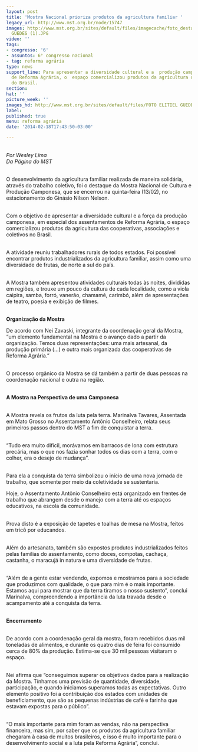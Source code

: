 ```yaml
---
layout: post
title: 'Mostra Nacional prioriza produtos da agricultura familiar '
legacy_url: http://www.mst.org.br/node/15747
images: http://www.mst.org.br/sites/default/files/imagecache/foto_destaque/FOTO ELITIEL
  GUEDES (1).JPG
video: ''
tags:
- congresso: '6'
- assuntos: 6° congresso nacional
- tag: reforma agrária
type: news
support_line: Para apresentar a diversidade cultural e a  produção camponesa dos assentamentos
  de Reforma Agrária, o  espaço comercializou produtos da agricultura das cooperativas
  do Brasil.
section: 
hat: ''
picture_week: ''
images_hd: http://www.mst.org.br/sites/default/files/FOTO ELITIEL GUEDES (1).JPG
label: 
published: true
menu: reforma agrária
date: '2014-02-18T17:43:50-03:00'

---
```

<p><br><em>Por Wesley Lima<br>Da Página do MST</em></p><p><br>O desenvolvimento da agricultura familiar realizada de maneira solidária, através do trabalho coletivo, foi o destaque da Mostra Nacional de Cultura e Produção Camponesa, que se encerrou na quinta-feira (13/02), no estacionamento do Ginásio Nilson Nelson.</p><p><br>Com o objetivo de apresentar a diversidade cultural e a força da produção camponesa, em especial dos assentamentos de Reforma Agrária, o espaço comercializou produtos da agricultura das cooperativas, associações e coletivos no Brasil.</p><p><br>A atividade reuniu trabalhadores rurais de todos estados. Foi possível encontrar produtos industrializados da agricultura familiar, assim como uma diversidade de frutas, de norte a sul do país.</p><p><br>A Mostra também apresentou atividades culturais todas às noites, divididas em regiões, e trouxe um pouco da cultura de cada localidade, como a viola caipira, samba, forró, vanerão, chamamé, carimbó, além de apresentações de teatro, poesia e exibição de filmes.</p><p><strong><br>Organização da Mostra</strong></p><p>De acordo com Nei Zavaski, integrante da coordenação geral da Mostra, “um elemento fundamental na Mostra é o avanço dado a partir da organização. Temos duas representações: uma mais artesanal, da produção primária (...) e outra mais organizada das cooperativas de Reforma Agrária.”</p><p><br>O processo orgânico da Mostra se dá também a partir de duas pessoas na coordenação nacional e outra na região.</p><p><br><strong>A Mostra na Perspectiva de uma Camponesa</strong></p><p><br>A Mostra revela os frutos da luta pela terra. Marinalva Tavares, Assentada em Mato Grosso no Assentamento Antônio Conselheiro, relata seus primeiros passos dentro do MST a fim de conquistar a terra.</p><p><br>“Tudo era muito difícil, morávamos em barracos de lona com estrutura precária, mas o que nos fazia sonhar todos os dias com a terra, com o colher, era o desejo de mudança”.</p><p><br>Para ela a conquista da terra simbolizou o início de uma nova jornada de trabalho, que somente por meio da coletividade se sustentaria.</p><p>Hoje, o Assentamento Antônio Conselheiro está organizado em frentes de trabalho que abrangem desde o manejo com a terra até os espaços educativos, na escola da comunidade.</p><p><br>Prova disto é a exposição de tapetes e toalhas de mesa na Mostra, feitos em tricô por educandos.</p><p><br>Além do artesanato, também são expostos produtos industrializados feitos pelas famílias do assentamento, como doces, compotas, cachaça, castanha, o maracujá in natura e uma diversidade de frutas.</p><p><br>“Além de a gente estar vendendo, expomos e mostramos para a sociedade que produzimos com qualidade, o que para mim é o mais importante. Estamos aqui para mostrar que da terra tiramos o nosso sustento”, conclui Marinalva, compreendendo a importância da luta travada desde o acampamento até a conquista da terra.<br><strong><br></strong></p><p><strong>Encerramento</strong></p><p><br>De acordo com a coordenação geral da mostra, foram recebidos duas mil toneladas de alimentos, e durante os quatro dias de feira foi consumido cerca de 80% da produção. Estima-se que 30 mil pessoas visitaram o espaço.</p><p><br>Nei afirma que “conseguimos superar os objetivos dados para a realização da Mostra. Tínhamos uma previsão de quantidade, diversidade, participação, e quando iniciamos superamos todas as expectativas. Outro elemento positivo foi a contribuição dos estados com unidades de beneficiamento, que são as pequenas indústrias de café e farinha que estavam expostas para o público”.</p><p><br>“O mais importante para mim foram as vendas, não na perspectiva financeira, mas sim, por saber que os produtos da agricultura familiar chegaram à casa de muitos brasileiros, e isso é muito importante para o desenvolvimento social e a luta pela Reforma Agrária”, conclui.<br>&nbsp;</p>
